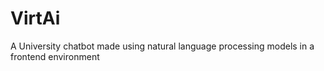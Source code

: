 # VirtAi
A University chatbot made using natural language processing models in a frontend environment
